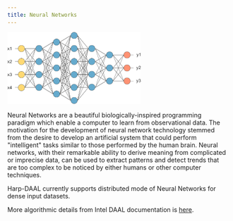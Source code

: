 ```yaml
---
title: Neural Networks
---
```


<img src="/img/nn.png" width="60%"  >

Neural Networks are a beautiful biologically-inspired programming paradigm which enable a computer to learn from observational data.
The motivation for the development of neural network technology stemmed from the desire to develop an artificial system that could perform "intelligent" tasks similar to those performed by the human brain.
Neural networks, with their remarkable ability to derive meaning from complicated or imprecise data, can be used to extract patterns and detect trends that are too complex to be noticed by either humans or other computer techniques.

Harp-DAAL currently supports distributed mode of Neural Networks for dense input datasets.

More algorithmic details from Intel DAAL documentation is [here](https://software.intel.com/en-us/daal-programming-guide-neural-networks).


